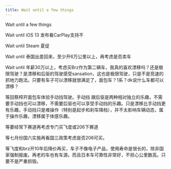 ```yaml
---
title: Wait until a few things
---
```

Wait until a few things

Wait until iOS 13 发布看CarPlay支持不

Wait until Steam 夏促

Wait until 泰国出差回来，至少开6万公里以上，再考虑是否卖车

Wait until 年薪30万以上，考虑买Brz作为第二辆车，我真的喜欢漂移吗？还是极限驾驶？是漂移和后驱的驾驶感受sansation，这也是极限驾驶，只是不是竞速的抓地力跑法。只要有车子可以漂移就很满足了，面包车？1系？dk说什么车都可以漂移？

等回蔡榨开面包车体验手动挡驾驶。手动挡 跟后驱是两种相对独立的乐趣，不需要手动挡也可以漂移，不需要后驱也可以享受手动挡的乐趣。只是漂移比手动挡更有乐趣，手动挡只是难操作（特别是起步和刹车降档），并不太影响车辆动态，属于操作乐趣，漂移属于体感乐趣。

等要经常下赛道再考虑专门买飞度或206下赛道

等七月份国六实施再看国三政策考虑是否206可买。

等飞度和brz开10年后降价再买，车子不像电子产品，使用寿命是很长的，除非国家强制报废。再老的车也有车源。而且日本车可靠性非常好，不担心公里数高。只要不是严重损毁。
